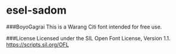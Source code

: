 # esel-sadom

###BoyoGagrai
This is a Warang Citi font intended for free use.

###License
Licensed under the SIL Open Font License, Version 1.1. https://scripts.sil.org/OFL
